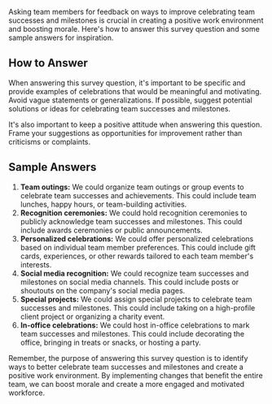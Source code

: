 

Asking team members for feedback on ways to improve celebrating team successes and milestones is crucial in creating a positive work environment and boosting morale. Here's how to answer this survey question and some sample answers for inspiration.

How to Answer
-------------

When answering this survey question, it's important to be specific and provide examples of celebrations that would be meaningful and motivating. Avoid vague statements or generalizations. If possible, suggest potential solutions or ideas for celebrating team successes and milestones.

It's also important to keep a positive attitude when answering this question. Frame your suggestions as opportunities for improvement rather than criticisms or complaints.

Sample Answers
--------------

1. **Team outings:** We could organize team outings or group events to celebrate team successes and achievements. This could include team lunches, happy hours, or team-building activities.
2. **Recognition ceremonies:** We could hold recognition ceremonies to publicly acknowledge team successes and milestones. This could include awards ceremonies or public announcements.
3. **Personalized celebrations:** We could offer personalized celebrations based on individual team member preferences. This could include gift cards, experiences, or other rewards tailored to each team member's interests.
4. **Social media recognition:** We could recognize team successes and milestones on social media channels. This could include posts or shoutouts on the company's social media pages.
5. **Special projects:** We could assign special projects to celebrate team successes and milestones. This could include taking on a high-profile client project or organizing a charity event.
6. **In-office celebrations:** We could host in-office celebrations to mark team successes and milestones. This could include decorating the office, bringing in treats or snacks, or hosting a party.

Remember, the purpose of answering this survey question is to identify ways to better celebrate team successes and milestones and create a positive work environment. By implementing changes that benefit the entire team, we can boost morale and create a more engaged and motivated workforce.
